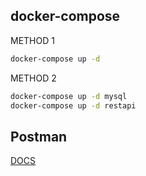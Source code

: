 ## docker-compose

METHOD 1

```bash
docker-compose up -d
```

METHOD 2
```bash
docker-compose up -d mysql
docker-compose up -d restapi
```

## Postman
[DOCS](https://documenter.getpostman.com/view/10835333/TVsrFovw)
